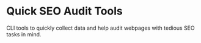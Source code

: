 # Quick SEO Audit Tools 

CLI tools to quickly collect data and help audit webpages with tedious SEO tasks in mind.